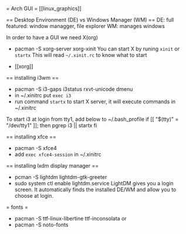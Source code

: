= Arch GUI =
[[linux_graphics]]

== Desktop Environment (DE) vs Windows Manager (WM) ==
DE: full featured: window managger, file explorer
WM: manages windows

In order to have a GUI we need X(org)
* pacman -S xorg-server xorg-xinit
You can start X by runing `xinit` or `startx`
This will read `~/.xinit.rc` to know what to start


* [[xorg]]


== installing i3wm ==
* pacman -S i3-gaps i3status rxvt-unicode dmenu
* in ~/.xinitrc put `exec i3`
* run command `startx` to start X server, it will execute commands in ~/.xinitrc

To start i3 at login from tty1, add below to ~/.bash_profile
if [[ "$(tty)" = "/dev/tty1"  ]]; then
  pgrep i3 || startx
fi

== installing xfce ==
* pacman -S xfce4
* add `exec xfce4-session` in ~/.xinitrc

== installing lxdm display manager ==
* pcman -S lightdm lightdm-gtk-greeter
* sudo system ctl enable lightdm.service
LightDM gives you a login screen. It automatically finds the installed DE/WM and allow you to choose at login.

= fonts =
* pacman -S ttf-linux-libertine ttf-inconsolata
or
* pacman -S noto-fonts
